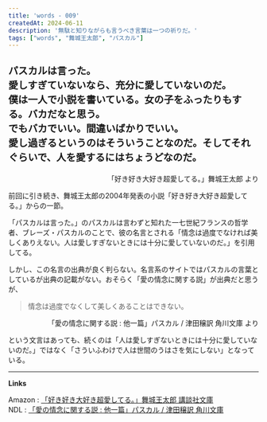 ```yaml
---
title: 'words - 009'
createdAt: 2024-06-11
description: '無駄と知りながらも言うべき言葉は一つの祈りだ。'
tags: ["words", "舞城王太郎", "パスカル"]
---
```

<h3 style="font-size:1.4em">パスカルは言った。<br>
愛しすぎていないなら、充分に愛していないのだ。<br>
僕は一人で小説を書いている。女の子をふったりもする。バカだなと思う。<br>
でもバカでいい。間違いばかりでいい。<br>
愛し過ぎるというのはそういうことなのだ。そしてそれぐらいで、人を愛するにはちょうどなのだ。</h3>

<p style="text-align:right;">「好き好き大好き超愛してる。」舞城王太郎 より</p>

前回に引き続き、舞城王太郎の2004年発表の小説「好き好き大好き超愛してる。」からの一節。

「パスカルは言った。」のパスカルは言わずと知れた一七世紀フランスの哲学者、ブレーズ・パスカルのことで、彼の名言とされる「情念は過度でなければ美しくありえない。人は愛しすぎないときには十分に愛していないのだ。」を引用してる。

しかし、この名言の出典が良く判らない。名言系のサイトではパスカルの言葉としているが出典の記載がない。おそらく「愛の情念に関する説」が出典だと思うが、

 > 情念は過度でなくして美しくあることはできない。
<p style="text-align:right;">「愛の情念に関する説 : 他一篇」パスカル / 津田穣訳 角川文庫 より</p>

 という文言はあっても、続くのは「人は愛しすぎないときには十分に愛していないのだ。」ではなく「さういふわけで人は世間のうはさを気にしない」となっている。


---
**Links**

Amazon : [「好き好き大好き超愛してる。」舞城王太郎 講談社文庫](https://www.amazon.co.jp/dp/4062760819)  
NDL : [「愛の情念に関する説 : 他一篇」パスカル / 津田穣訳 角川文庫](https://dl.ndl.go.jp/pid/2979190)